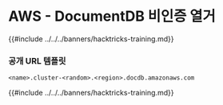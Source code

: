 # AWS - DocumentDB 비인증 열거

{{#include ../../../banners/hacktricks-training.md}}

### 공개 URL 템플릿
```
<name>.cluster-<random>.<region>.docdb.amazonaws.com
```
{{#include ../../../banners/hacktricks-training.md}}
